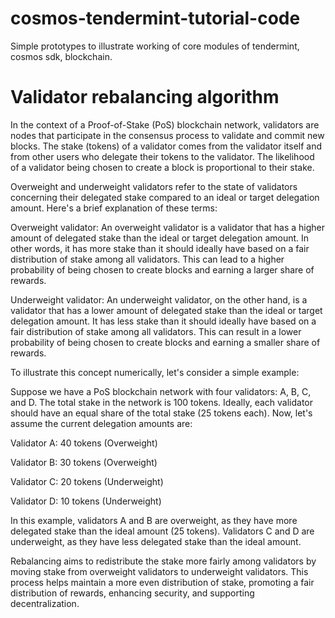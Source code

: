 # cosmos-tendermint-tutorial-code

Simple prototypes to illustrate working of core modules of tendermint, cosmos sdk, blockchain.

# Validator rebalancing algorithm

In the context of a Proof-of-Stake (PoS) blockchain network, validators are nodes that participate in the consensus process to validate and commit new blocks. The stake (tokens) of a validator comes from the validator itself and from other users who delegate their tokens to the validator. The likelihood of a validator being chosen to create a block is proportional to their stake.

Overweight and underweight validators refer to the state of validators concerning their delegated stake compared to an ideal or target delegation amount. Here's a brief explanation of these terms:

Overweight validator: An overweight validator is a validator that has a higher amount of delegated stake than the ideal or target delegation amount. In other words, it has more stake than it should ideally have based on a fair distribution of stake among all validators. This can lead to a higher probability of being chosen to create blocks and earning a larger share of rewards.

Underweight validator: An underweight validator, on the other hand, is a validator that has a lower amount of delegated stake than the ideal or target delegation amount. It has less stake than it should ideally have based on a fair distribution of stake among all validators. This can result in a lower probability of being chosen to create blocks and earning a smaller share of rewards.

To illustrate this concept numerically, let's consider a simple example:

Suppose we have a PoS blockchain network with four validators: A, B, C, and D. The total stake in the network is 100 tokens. Ideally, each validator should have an equal share of the total stake (25 tokens each). Now, let's assume the current delegation amounts are:

Validator A: 40 tokens (Overweight)

Validator B: 30 tokens (Overweight)

Validator C: 20 tokens (Underweight)

Validator D: 10 tokens (Underweight)

In this example, validators A and B are overweight, as they have more delegated stake than the ideal amount (25 tokens). Validators C and D are underweight, as they have less delegated stake than the ideal amount.

Rebalancing aims to redistribute the stake more fairly among validators by moving stake from overweight validators to underweight validators. This process helps maintain a more even distribution of stake, promoting a fair distribution of rewards, enhancing security, and supporting decentralization.
